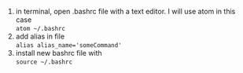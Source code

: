 1. in terminal, open .bashrc file with a text editor. I will use atom in this case  
  `atom ~/.bashrc`  
1. add alias in file  
  `alias alias_name='someCommand'`  
1. install new bashrc file with  
  `source ~/.bashrc`
